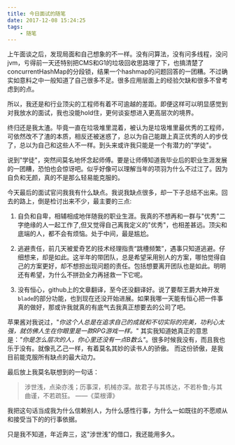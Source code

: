 ```yaml
---
title: 今日面试的随笔
date: 2017-12-08 15:24:25
tags:
	- 随笔
---
```


上午面谈之后，发现局面和自己想象的不一样。没有问算法，没有问多线程，没问jvm，亏得前一天还特别把CMS和G1的垃圾回收思路理了下，也搞清楚了concurrentHashMap的分段锁，结果一个hashmap的问题回答的一团糟。不过确实如意料之中一般知道了自己很多不足。很多应用层面上的经验欠缺和很多不曾考虑到的点。

<!--more-->

所以，我还是和行业顶尖的工程师有着不可逾越的差距。即便这样可以明显感觉到对我放水的面试，我也没能hold住，更何谈妄想进入更高层次的境界。

终归还是我太渣。毕竟一直在垃圾堆里混着，被认为是垃圾堆里最优秀的工程师，可依然改不了渣的本质，相反还被迷惑了，总以为自己能跟上真正优秀的人的步伐了，总以为自己和这些人不一样。到头来或许我只能是一个有潜力的"学徒"。

说到"学徒"，突然间莫名地怀念起师傅。要是让师傅知道我毕业后的职业生涯发展的一团糟，恐怕也会惊讶吧。似乎好像可以理解当年的项羽为什么不过江了。因为自负和无颜，真的不是那么轻易能克服的。

今天最后的面试官问我我有什么缺点。我说我缺点很多，却一下子总结不出来。回去的路上，倒是检讨出来不少，最主要的三点:

1. 自负和自卑，相辅相成地伴随我的职业生涯。我真的不想再和一群与"优秀"二字绝缘的人一起工作了,但又觉得自己离我定义的"优秀"，也相差甚远。顶尖和底端的人，都不会有烦恼。处于中间，最是尴尬。

2. 逃避责任，前几天被爱奇艺的技术经理指责“跳槽频繁”，遇事只知道逃避。仔细想来，却是如此。这半年的带团队，总是希望采用别人的方案，哪怕觉得自己的方案更好，却不想担出现问题的责任。包括想要离开团队也是如此。明明还有希望，为什么不拼劲全力再拯救一下它呢。

3. 没有恒心，github上的文章翻译，至今还没翻译好。说了要帮王爵大神开发```blade```的部分功能，也到现在还没开始进展。如果我哪一天能有恒心把一件事真的做好，那或许我就真的有底气去我真正想要去的公司了吧。

苹果酱对我说过，"*你这个人总是在追求自己的成就和不切实际的完美，功利心太强，就仿佛人生在你眼里是一款RPG游戏一样。*" 其实我知道她真正的意思是：*"你是怎么层次的人，你心里还没有一点B数么"*。很多时候我没有，而且我也乐于没有。就像孔乙己一样，有着莫名其妙的读书人的骄傲。 而这份骄傲，是我目前能克服所有缺点的最大动力。

最后放上我莫名联想到的一句话：

> 涉世浅，点染亦浅；历事深，机械亦深。故君子与其练达，不若朴鲁;与其曲谨，不若疏狂。    ——《菜根谭》

我把这句话当成我为什么信赖别人，为什么感性行事，为什么一如既往的不愿顺从和接受当下的的行事依据。

只是我不知道，年近奔三，这"涉世浅"的借口，我还能用多久。




